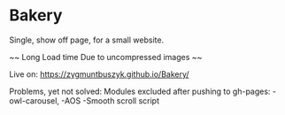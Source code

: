 # Bakery
Single, show off page, for a small website.

~~ Long Load time Due to uncompressed images  ~~

Live on: https://zygmuntbuszyk.github.io/Bakery/


Problems, yet not solved:
Modules excluded after pushing to gh-pages:
-owl-carousel,
-AOS
-Smooth scroll script

